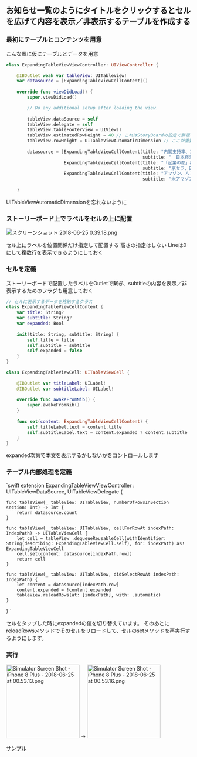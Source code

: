 <!--
title:   UITableView セルタップ時に大きさを変更
tags:    Swift,UITableView,UITableViewCell
id:      0e3af044e8445e68fc31
private: false
-->
## お知らせ一覧のようにタイトルをクリックするとセルを広げて内容を表示／非表示するテーブルを作成する

### 最初にテーブルとコンテンツを用意
こんな風に仮にテーブルとデータを用意

```swift
class ExpandingTableViewViewController: UIViewController {

    @IBOutlet weak var tableView: UITableView!
    var datasource = [ExpandingTableViewCellContent]()
    
    override func viewDidLoad() {
        super.viewDidLoad()

        // Do any additional setup after loading the view.
        
        tableView.dataSource = self
        tableView.delegate = self
        tableView.tableFooterView = UIView()
        tableView.estimatedRowHeight = 40 // これはStoryBoardの設定で無視されるかも？
        tableView.rowHeight = UITableViewAutomaticDimension // ここが重要
        
        datasource = [ExpandingTableViewCellContent(title: "内閣支持率、10ポイント増の52％　不支持率と逆転 ",
                                                    subtitle: "　日本経済新聞社とテレビ東京による22～24日の世論調査で、安倍内閣の支持率は52％となり、前回の５月下旬の42％から10ポイント上昇した。不支持率は５月の53％から42％に下がった。支持率が不支持率を上回るのは２月以来、４カ月ぶり。"),
                      ExpandingTableViewCellContent(title: "「起業の都」再び　京都に集まる資金・人材 ",
                                                    subtitle: "京セラ、日本電産など個性的な企業を生み出した京都で、もう一つの顔・京都大学と企業の関係が変わってきた。従来は共同研究が中心だったが、小回りの利くスタートアップ企業を通じ「大学の知」をビジネスに生かす動きが本格化。多くのノーベル賞受賞者を輩出し、自然科学分野の基礎研究に定評がある京大を核として「起業の都」に新たな波が起きている。"),
                      ExpandingTableViewCellContent(title: "アマゾン、ＡＩスピーカーの“スキル”1000種に ",
                                                    subtitle: "米アマゾン・ドット・コムが投入した人工知能（ＡＩ）スピーカーの日本国内で使える独自機能が増え、スマートフォン（スマホ）のアプリに該当する「スキル」と呼ばれる機能がこのほど1000種類を突破した。スキルの技術仕様を外部に公開していることが、付加価値の高いスキルの開発につながっているようだ。")]
    
    }
```

UITableViewAutomaticDimensionを忘れないように

### ストーリーボード上でラベルをセルの上に配置
![スクリーンショット 2018-06-25 0.39.18.png](https://qiita-image-store.s3.amazonaws.com/0/266239/2d5bf7b6-299a-ef2b-ec11-38e96c31fec6.png)

セル上にラベルを位置関係だけ指定して配置する
高さの指定はしない
Lineは0にして複数行を表示できるようにしておく

### セルを定義
ストーリーボードで配置したラベルをOutletで繋ぎ、subtitleの内容を表示／非表示するためのフラグも用意しておく

```swift
// セルに表示するデータを格納するクラス
class ExpandingTableViewCellContent {
    var title: String?
    var subtitle: String?
    var expanded: Bool
    
    init(title: String, subtitle: String) {
        self.title = title
        self.subtitle = subtitle
        self.expanded = false
    }
}

class ExpandingTableViewCell: UITableViewCell {
    
    @IBOutlet var titleLabel: UILabel!
    @IBOutlet var subtitleLabel: UILabel!
    
    override func awakeFromNib() {
        super.awakeFromNib()
    }
    
    func set(content: ExpandingTableViewCellContent) {
        self.titleLabel.text = content.title
        self.subtitleLabel.text = content.expanded ? content.subtitle : ""
    }
}
```

expanded次第で本文を表示するかしないかをコントロールします

### テーブル内部処理を定義
`swift
extension ExpandingTableViewViewController : UITableViewDataSource, UITableViewDelegate {
    
    func tableView(_ tableView: UITableView, numberOfRowsInSection section: Int) -> Int {
        return datasource.count
    }
    
    func tableView(_ tableView: UITableView, cellForRowAt indexPath: IndexPath) -> UITableViewCell {
        let cell = tableView .dequeueReusableCell(withIdentifier: String(describing: ExpandingTableViewCell.self), for: indexPath) as! ExpandingTableViewCell
        cell.set(content: datasource[indexPath.row])
        return cell
    }
    
    func tableView(_ tableView: UITableView, didSelectRowAt indexPath: IndexPath) {
        let content = datasource[indexPath.row]
        content.expanded = !content.expanded
        tableView.reloadRows(at: [indexPath], with: .automatic)
    }
}
`

セルをタップした時にexpandedの値を切り替えています。
そのあとにreloadRowsメソッドでそのセルをリロードして、セルのsetメソッドを再実行するようにします。

### 実行
<div>
<img width="200" alt="Simulator Screen Shot - iPhone 8 Plus - 2018-06-25 at 00.53.13.png" src="https://qiita-image-store.s3.amazonaws.com/0/266239/9993578f-64aa-7ed6-93b3-aba1a0c06247.png">
→
<img width="200" alt="Simulator Screen Shot - iPhone 8 Plus - 2018-06-25 at 00.53.16.png" src="https://qiita-image-store.s3.amazonaws.com/0/266239/2e95d358-ce97-cb02-05ab-cad55e363466.png">
</div>

[サンプル](https://github.com/katafuchix/ExpandingTableSample)